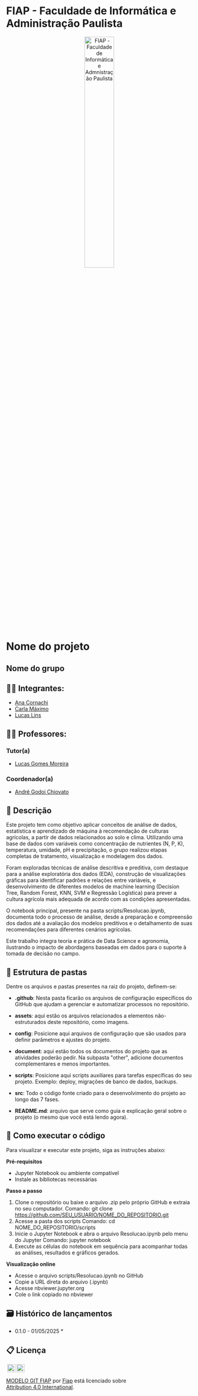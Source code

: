 # FIAP - Faculdade de Informática e Administração Paulista

<p align="center">
<a href= "https://www.fiap.com.br/"><img src="assets/logo-fiap.png" alt="FIAP - Faculdade de Informática e Admnistração Paulista" border="0" width=40% height=40%></a>
</p>

<br>

# Nome do projeto

## Nome do grupo

## 👨‍🎓 Integrantes: 
- <a href="https://www.linkedin.com/in/anacornachi/">Ana Cornachi</a>
- <a href="https://www.linkedin.com/in/carlamaximo/">Carla Máximo</a>
- <a href="https://www.linkedin.com/in/lucas-lins-lima/">Lucas Lins</a> 

## 👩‍🏫 Professores:
### Tutor(a) 
- <a href="https://www.linkedin.com/in/lucas-gomes-moreira-15a8452a/">Lucas Gomes Moreira</a>
### Coordenador(a)
- <a href="https://www.linkedin.com/in/andregodoichiovato/">André Godoi Chiovato</a>


## 📜 Descrição

Este projeto tem como objetivo aplicar conceitos de análise de dados, estatística e aprendizado de máquina à recomendação de culturas agrícolas, a partir de dados relacionados ao solo e clima. Utilizando uma base de dados com variáveis como concentração de nutrientes (N, P, K), temperatura, umidade, pH e precipitação, o grupo realizou etapas completas de tratamento, visualização e modelagem dos dados.

Foram exploradas técnicas de análise descritiva e preditiva, com destaque para a análise exploratória dos dados (EDA), construção de visualizações gráficas para identificar padrões e relações entre variáveis, e desenvolvimento de diferentes modelos de machine learning (Decision Tree, Random Forest, KNN, SVM e Regressão Logística) para prever a cultura agrícola mais adequada de acordo com as condições apresentadas.

O notebook principal, presente na pasta scripts/Resolucao.ipynb, documenta todo o processo de análise, desde a preparação e compreensão dos dados até a avaliação dos modelos preditivos e o detalhamento de suas recomendações para diferentes cenários agrícolas.

Este trabalho integra teoria e prática de Data Science e agronomia, ilustrando o impacto de abordagens baseadas em dados para o suporte à tomada de decisão no campo.


## 📁 Estrutura de pastas

Dentre os arquivos e pastas presentes na raiz do projeto, definem-se:

- <b>.github</b>: Nesta pasta ficarão os arquivos de configuração específicos do GitHub que ajudam a gerenciar e automatizar processos no repositório.

- <b>assets</b>: aqui estão os arquivos relacionados a elementos não-estruturados deste repositório, como imagens.

- <b>config</b>: Posicione aqui arquivos de configuração que são usados para definir parâmetros e ajustes do projeto.

- <b>document</b>: aqui estão todos os documentos do projeto que as atividades poderão pedir. Na subpasta "other", adicione documentos complementares e menos importantes.

- <b>scripts</b>: Posicione aqui scripts auxiliares para tarefas específicas do seu projeto. Exemplo: deploy, migrações de banco de dados, backups.

- <b>src</b>: Todo o código fonte criado para o desenvolvimento do projeto ao longo das 7 fases.

- <b>README.md</b>: arquivo que serve como guia e explicação geral sobre o projeto (o mesmo que você está lendo agora).

## 🔧 Como executar o código

Para visualizar e executar este projeto, siga as instruções abaixo:

**Pré-requisitos**
- Jupyter Notebook ou ambiente compatível
- Instale as bibliotecas necessárias

**Passo a passo**
1. Clone o repositório ou baixe o arquivo .zip pelo próprio GitHub e extraia no seu computador.
Comando: git clone https://github.com/SEU_USUARIO/NOME_DO_REPOSITORIO.git
2. Acesse a pasta dos scripts
Comando: cd NOME_DO_REPOSITORIO/scripts
3. Inicie o Jupyter Notebook e abra o arquivo Resolucao.ipynb pelo menu do Jupyter
Comando: jupyter notebook
4. Execute as células do notebook em sequência para acompanhar todas as análises, resultados e gráficos gerados.

**Visualização online**
- Acesse o arquivo scripts/Resolucao.ipynb no GitHub
- Copie a URL direta do arquivo (.ipynb)
- Acesse nbviewer.jupyter.org
- Cole o link copiado no nbviewer

## 🗃 Histórico de lançamentos

* 0.1.0 - 01/05/2025
    * 

## 📋 Licença

<img style="height:22px!important;margin-left:3px;vertical-align:text-bottom;" src="https://mirrors.creativecommons.org/presskit/icons/cc.svg?ref=chooser-v1"><img style="height:22px!important;margin-left:3px;vertical-align:text-bottom;" src="https://mirrors.creativecommons.org/presskit/icons/by.svg?ref=chooser-v1"><p xmlns:cc="http://creativecommons.org/ns#" xmlns:dct="http://purl.org/dc/terms/"><a property="dct:title" rel="cc:attributionURL" href="https://github.com/agodoi/template">MODELO GIT FIAP</a> por <a rel="cc:attributionURL dct:creator" property="cc:attributionName" href="https://fiap.com.br">Fiap</a> está licenciado sobre <a href="http://creativecommons.org/licenses/by/4.0/?ref=chooser-v1" target="_blank" rel="license noopener noreferrer" style="display:inline-block;">Attribution 4.0 International</a>.</p>


